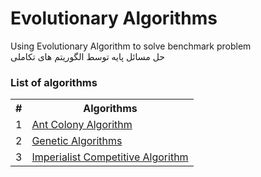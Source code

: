 # Evolutionary Algorithms
Using Evolutionary Algorithm to solve benchmark problem
<br>
حل مسائل پایه توسط الگوریتم های تکاملی

<h3>List of algorithms</h3>
<table>
  <tr>
    <th>#</th>
    <th>Algorithms</th>
  </tr>
  <tr>
    <td>1</td>
    <td><a href="https://github.com/miladghofrani/Evolutionary-Algorithms/tree/master/Ant%20Colony%20Algorithm">Ant Colony Algorithm</a></td>
  </tr>
  <tr>
    <td>2</td>
    <td><a href="https://github.com/miladghofrani/Evolutionary-Algorithms/tree/master/Genetic%20Algorithms">Genetic Algorithms</a></td>
  </tr>
  <tr>
    <td>3</td>
    <td><a href="https://github.com/miladghofrani/Evolutionary-Algorithms/tree/master/Imperialist%20Competitive%20Algorithm">Imperialist Competitive Algorithm</a></td>
  </tr>
</table>
